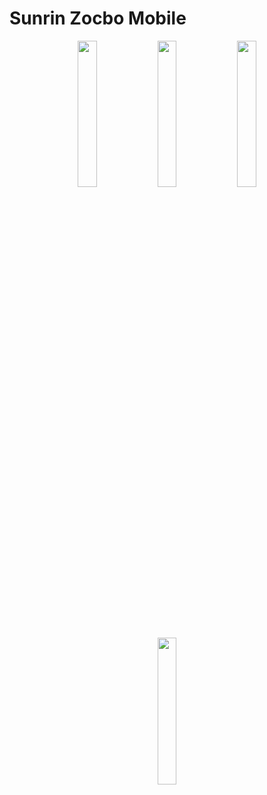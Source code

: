 # Sunrin Zocbo Mobile
<p float="left" align="center">
  <img src="https://user-images.githubusercontent.com/33174275/111063000-b42f9700-84ef-11eb-8c55-867120a646bc.png" width="24.5%">
  <img src="https://user-images.githubusercontent.com/33174275/111063002-b4c82d80-84ef-11eb-9994-b147d8763ecd.png" width="24.5%">
  <img src="https://user-images.githubusercontent.com/33174275/111063003-b5f95a80-84ef-11eb-9dbc-d6f0daee25e4.png" width="24.5%">
  <img src="https://user-images.githubusercontent.com/33174275/111063006-b691f100-84ef-11eb-9726-d4ed59e9897e.png" width="24.5%">
</p>
